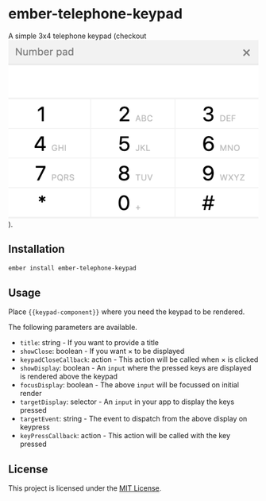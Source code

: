 ember-telephone-keypad
==============================================================================

A simple 3x4 telephone keypad (checkout ![screenshot](screenshots/screenshot.png)).

Installation
------------------------------------------------------------------------------

```
ember install ember-telephone-keypad
```


Usage
------------------------------------------------------------------------------

Place `{{keypad-component}}` where you need the keypad to be rendered.

The following parameters are available.
<ul>
  <li><code>title</code>: string - If you want to provide a title</li>
  <li><code>showClose</code>: boolean - If you want &times; to be displayed</li>
  <li><code>keypadCloseCallback</code>: action - This action will be called when &times; is clicked</li>
  <li><code>showDisplay</code>: boolean - An <code>input</code> where the pressed keys are displayed is rendered above the keypad</li>
  <li><code>focusDisplay</code>: boolean - The above <code>input</code> will be focussed on initial render</li>
  <li><code>targetDisplay</code>: selector - An <code>input</code> in your app to display the keys pressed</li>
  <li><code>targetEvent</code>: string - The event to dispatch from the above display on keypress</li>
  <li><code>keyPressCallback</code>: action - This action will be called with the key pressed</li>
</ul>



License
------------------------------------------------------------------------------

This project is licensed under the [MIT License](LICENSE.md).
